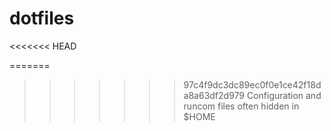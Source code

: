 # dotfiles
<<<<<<< HEAD

=======
>>>>>>> 97c4f9dc3dc89ec0f0e1ce42f18da8a63df2d979
Configuration and runcom files often hidden in $HOME
